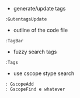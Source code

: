- generate/update tags
```
:GutentagsUpdate
```

- outline of the code file
```
:TagBar
```

- fuzzy search tags
```
:Tags
```

- use cscope stype search
```
: GscopeAdd
: GscopeFind e whatever
```
